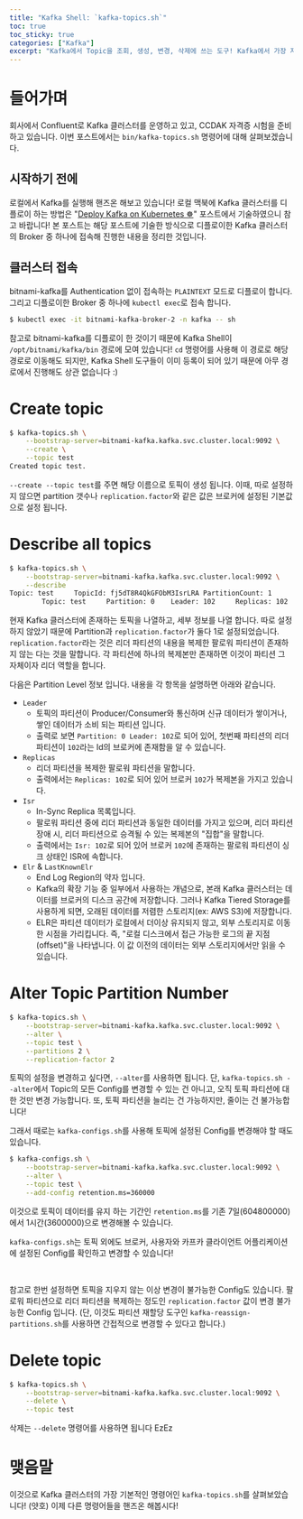 ```yaml
---
title: "Kafka Shell: `kafka-topics.sh`"
toc: true
toc_sticky: true
categories: ["Kafka"]
excerpt: "Kafka에서 Topic을 조회, 생성, 변경, 삭제에 쓰는 도구! Kafka에서 가장 자주 사용하는 Shell 명령어!!"
---
```


# 들어가며

회사에서 Confluent로 Kafka 클러스터를 운영하고 있고, CCDAK 자격증 시험을 준비하고 있습니다. 이번 포스트에서는 `bin/kafka-topics.sh` 명령어에 대해 살펴보겠습니다.

## 시작하기 전에

로컬에서 Kafka를 실행해 핸즈온 해보고 있습니다! 로컬 맥북에 Kafka 클러스터를 디플로이 하는 방법은 "[Deploy Kafka on Kubernetes ☸](/2025/01/05/deploy-kafka-on-k8s/)" 포스트에서 기술하였으니 참고 바랍니다! 본 포스트는 해당 포스트에 기술한 방식으로 디플로이한 Kafka 클러스터의 Broker 중 하나에 접속해 진행한 내용을 정리한 것입니다.

## 클러스터 접속

bitnami-kafka를 Authentication 없이 접속하는 `PLAINTEXT` 모드로 디플로이 합니다. 그리고 디플로이한 Broker 중 하나에 `kubectl exec`로 접속 합니다.

```bash
$ kubectl exec -it bitnami-kafka-broker-2 -n kafka -- sh
```

참고로 bitnami-kafka를 디플로이 한 것이기 때문에 Kafka Shell이 `/opt/bitnami/kafka/bin` 경로에 모여 있습니다! `cd` 명령어를 사용해 이 경로로 해당 경로로 이동해도 되지만, Kafka Shell 도구들이 이미 등록이 되어 있기 때문에 아무 경로에서 진행해도 상관 없습니다 :)

# Create topic

```bash
$ kafka-topics.sh \
    --bootstrap-server=bitnami-kafka.kafka.svc.cluster.local:9092 \
    --create \
    --topic test
Created topic test.
```

`--create --topic test`를 주면 해당 이름으로 토픽이 생성 됩니다. 이때, 따로 설정하지 않으면 partition 갯수나 `replication.factor`와 같은 값은 브로커에 설정된 기본값으로 설정 됩니다.

# Describe all topics

```bash
$ kafka-topics.sh \
    --bootstrap-server=bitnami-kafka.kafka.svc.cluster.local:9092 \
    --describe
Topic: test     TopicId: fj5dT8R4QkGFObM3IsrLRA PartitionCount: 1       ReplicationFactor: 1    Configs: 
        Topic: test     Partition: 0    Leader: 102     Replicas: 102   Isr: 102        Elr: N/A        LastKnownElr: N/A
```

현재 Kafka 클러스터에 존재하는 토픽을 나열하고, 세부 정보를 나열 합니다. 따로 설정하지 않았기 때문에 Partition과 `replication.factor`가 둘다 1로 설정되었습니다.
`replication.factor`라는 것은 리더 파티션의 내용을 복제한 팔로워 파티션이 존재하지 않는 다는 것을 말합니다. 각 파티션에 하나의 복제본만 존재하면 이것이 파티션 그 자체이자 리더 역할을 합니다.

다음은 Partition Level 정보 입니다. 내용을 각 항목을 설명하면 아래와 같습니다.

- `Leader`
  - 토픽의 파티션이 Producer/Consumer와 통신하며 신규 데이터가 쌓이거나, 쌓인 데이터가 소비 되는 파티션 입니다.
  - 출력로 보면 `Partition: 0 Leader: 102`로 되어 있어, 첫번째 파티션의 리더 파티션이 `102`라는 Id의 브로커에 존재함을 알 수 있습니다.
- `Replicas`
  - 리더 파티션을 복제한 팔로워 파티션을 말합니다.
  - 출력에서는 `Replicas: 102`로 되어 있어 브로커 `102`가 복제본을 가지고 있습니다.
- `Isr`
  - In-Sync Replica 목록입니다.
  - 팔로워 파티션 중에 리더 파티션과 동일한 데이터를 가지고 있으며, 리더 파티션 장애 시, 리더 파티션으로 승격될 수 있는 복제본의 "집합"을 말합니다.
  - 출력에서는 `Isr: 102`로 되어 있어 브로커 `102`에 존재하는 팔로워 파티션이 싱크 상태인 ISR에 속합니다.
- `Elr` & `LastKnownElr`
  - End Log Region의 약자 입니다.
  - Kafka의 확장 기능 중 일부에서 사용하는 개념으로, 본래 Kafka 클러스터는 데이터를 브로커의 디스크 공간에 저장합니다. 그러나 Kafka Tiered Storage를 사용하게 되면, 오래된 데이터를 저렴한 스토리지(ex: AWS S3)에 저장합니다.
  - ELR은 파티션 데이터가 로컬에서 더이상 유지되지 않고, 외부 스토리지로 이동한 시점을 가리킵니다. 즉, "로컬 디스크에서 접근 가능한 로그의 끝 지점(offset)"을 나타냅니다. 이 값 이전의 데이터는 외부 스토리지에서만 읽을 수 있습니다.

# Alter Topic Partition Number

```bash
$ kafka-topics.sh \
    --bootstrap-server=bitnami-kafka.kafka.svc.cluster.local:9092 \
    --alter \
    --topic test \
    --partitions 2 \
    --replication-factor 2
```

토픽의 설정을 변경하고 싶다면, `--alter`를 사용하면 됩니다.
단, `kafka-topics.sh --alter`에서 Topic의 모든 Config를 변경할 수 있는 건 아니고,
오직 토픽 파티션에 대한 것만 변경 가능합니다. 또, 토픽 파티션을 늘리는 건 가능하지만, 줄이는 건 불가능합니다!

그래서 때로는 `kafka-configs.sh`를 사용해 토픽에 설정된 Config를 변경해야 할 때도 있습니다.

```bash
$ kafka-configs.sh \
    --bootstrap-server=bitnami-kafka.kafka.svc.cluster.local:9092 \
    --alter \
    --topic test \
    --add-config retention.ms=360000
```

이것으로 토픽이 데이터를 유지 하는 기간인 `retention.ms`를 기존 7일(604800000)에서 1시간(3600000)으로 변경해볼 수 있습니다.

`kafka-configs.sh`는 토픽 외에도 브로커, 사용자와 카프카 클라이언트 어플리케이션에 설정된 Config를 확인하고 변경할 수 있습니다!

<br/>

참고로 한번 설정하면 토픽을 지우지 않는 이상 변경이 불가능한 Config도 있습니다. 팔로워 파티션으로 리더 파티션을 복제하는 정도인 `replication.factor` 값이 변경 불가능한 Config 입니다. (단, 이것도 파티션 재할당 도구인 `kafka-reassign-partitions.sh`를 사용하면 간접적으로 변경할 수 있다고 합니다.)

# Delete topic

```bash
$ kafka-topics.sh \
    --bootstrap-server=bitnami-kafka.kafka.svc.cluster.local:9092 \
    --delete \
    --topic test
```

삭제는 `--delete` 명령어를 사용하면 됩니다 EzEz

# 맺음말

이것으로 Kafka 클러스터의 가장 기본적인 명령어인 `kafka-topics.sh`를 살펴보았습니다! (얏호) 이제 다른 명령어들을 핸즈온 해봅시다!

